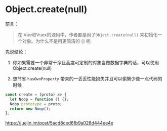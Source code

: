 # Object.create(null)

前言：

> 在 Vue和Vuex的源码中，作者都是用了`Object.create(null)` 来初始化一个对象。为什么不是用更简洁的 {} 呢



先说结论：

1. 你如果需要一个非常干净且高度可定制的对象当做数据字典的话，可以使用Object.create(null)

2. 想节省 `hasOwnProperty` 带来的一丢丢性能损失并且可以偷懒少些一点代码的时候



```javascript
const create = (proto) => {
  let Noop = function () {};
  Noop.prototype = proto;
  return new Noop();
};
```









https://juejin.im/post/5acd8ced6fb9a028d444ee4e